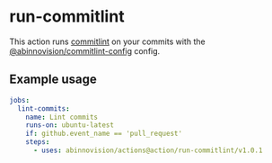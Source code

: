 # run-commitlint

This action runs [commitlint](https://commitlint.js.org/) on your commits with
the [@abinnovision/commitlint-config](https://www.npmjs.com/package/@abinnovision/commitlint-config) config.

## Example usage

[//]: # "x-release-please-start-version"

```yaml
jobs:
  lint-commits:
    name: Lint commits
    runs-on: ubuntu-latest
    if: github.event_name == 'pull_request'
    steps:
      - uses: abinnovision/actions@action/run-commitlint/v1.0.1
```

[//]: # "x-release-please-end"
